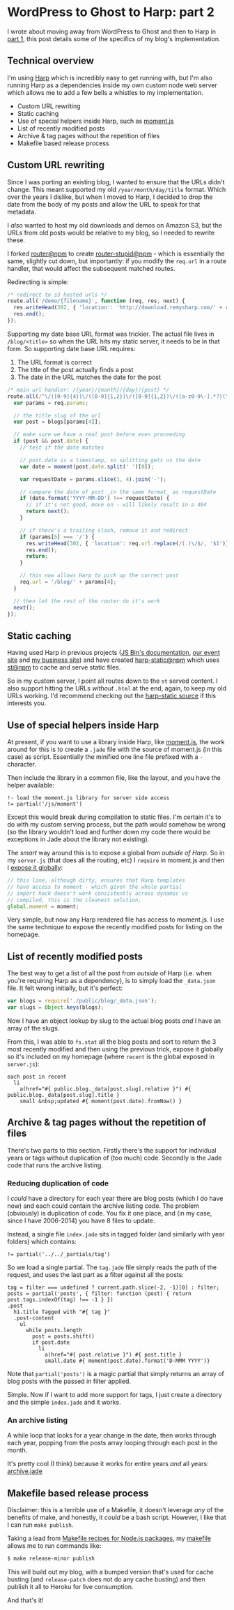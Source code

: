 # WordPress to Ghost to Harp: part 2

I wrote about moving away from WordPress to Ghost and then to Harp in [part 1](/2014/09/18/wordpress-ghost-harp-pt1), this post details some of the specifics of my blog's implementation.

<!--more-->

## Technical overview

I'm using [Harp](http://harpjs.com) which is incredibly easy to get running with, but I'm also running Harp as a dependencies inside my own custom node web server which allows me to add a few bells a whistles to my implementation.

* Custom URL rewriting
* Static caching
* Use of special helpers inside Harp, such as [moment.js](http://momentjs.com)
* List of recently modified posts
* Archive & tag pages without the repetition of files
* Makefile based release process

## Custom URL rewriting

Since I was porting an existing blog, I wanted to ensure that the URLs didn't change. This meant supported my old `/year/month/day/title` format. Which over the years I dislike, but when I moved to Harp, I decided to drop the date from the body of my posts and allow the URL to speak for that metadata.

I *also* wanted to host my old downloads and demos on Amazon S3, but the URLs from old posts would be relative to my blog, so I needed to rewrite these.

I forked [router@npm](https://www.npmjs.org/package/router) to create [router-stupid@npm](https://www.npmjs.org/package/router-stupid) - which is essentially the same, slightly cut down, but importantly: if you modify the `req.url` in a route handler, that would affect the subsequent matched routes.

Redirecting is simple:

```js
/* redirect to s3 hosted urls */
route.all('/demo/{filename}', function (req, res, next) {
  res.writeHead(302, { 'location': 'http://download.remysharp.com/' + req.params.filename });
  res.end();
});
```

Supporting my date base URL format was trickier. The actual file lives in `/blog/<title>` so when the URL hits my static server, it needs to be in that form. So supporting date base URL requires:

1. The URL format is correct
2. The title of the post actually finds a post
3. The date in the URL matches the date for the post

```js
/* main url handler: /{year}/{month}/{day}/{post} */
route.all(/^\/([0-9]{4})\/([0-9]{1,2})\/([0-9]{1,2})\/([a-z0-9\-].*?)(\/)?$/, function (req, res, next) {
  var params = req.params;

  // the title slug of the url
  var post = blogs[params[4]];

  // make sure we have a real post before even proceeding
  if (post && post.date) {
    // test if the date matches

    // post.date is a timestamp, so splitting gets us the date
    var date = moment(post.date.split(' ')[0]);

    var requestDate = params.slice(1, 4).join('-');

    // compare the date of post _in the same format_ as requestDate
    if (date.format('YYYY-MM-DD') !== requestDate) {
      // if it's not good, move on - will likely result in a 404
      return next();
    }

    // if there's a trailing slash, remove it and redirect
    if (params[5] === '/') {
      res.writeHead(302, { 'location': req.url.replace(/(.)\/$/, '$1')});
      res.end();
      return;
    }

    // this now allows Harp to pick up the correct post
    req.url = '/blog/' + params[4];
  }

  // then let the rest of the router do it's work
  next();
});
```

## Static caching

Having used Harp in previous projects ([JS Bin's documentation](https://github.com/jsbin/learn), [our event site](https://github.com/leftlogic/fullfrontalconf2014/) and [my business site](https://github.com/leftlogic/leftlogic)) and have created [harp-static@npm](https://npmjs.org/package/harp-static) which uses [st@npm](https://npmjs.org/package/st) to cache and serve static files.

So in my custom server, I point all routes down to the `st` served content. I also support hitting the URLs *without* `.html` at the end, again, to keep my old URLs working. I'd recommend checking out the [harp-static source](https://github.com/remy/harp-static) if this interests you.

## Use of special helpers inside Harp

At present, if you want to use a library inside Harp, like [moment.js](http://momentjs.com), the work around for this is to create a `.jade` file with the source of moment.js (in this case) as script. Essentially the minified one line file prefixed with a `-` character.

Then include the library in a common file, like the layout, and you have the helper available:

```jade
!- load the moment.js library for server side access
!= partial('/js/moment')
```

Except this would break during compilation to static files. I'm certain it's to do with my custom serving process, but the path would somehow be wrong (so the library wouldn't load and further down my code there would be exceptions in Jade about the library not existing).

The *smart* way around this is to expose a global from *outside of Harp*. So in my `server.js` (that does all the routing, etc) I `require` in moment.js and then I [expose it globally](https://github.com/remy/remysharp.com/blob/master/server.js#L26):

```js
// this line, although dirty, ensures that Harp templates
// have access to moment - which given the whole partial
// import hack doesn't work consistently across dynamic vs
// compiled, this is the cleanest solution.
global.moment = moment;
```

Very simple, but now any Harp rendered file has access to moment.js. I use the same technique to expose the recently modified posts for listing on the homepage.

## List of recently modified posts

The best way to get a list of all the post from *outside* of Harp (i.e. when you're requiring Harp as a dependency), is to simply load the `_data.json` file. It felt wrong initially, but it's perfect:

```js
var blogs = require('./public/blog/_data.json');
var slugs = Object.keys(blogs);
```

Now I have an object lookup by slug to the actual blog posts *and* I have an array of the slugs.

From this, I was able to `fs.stat` all the blog posts and sort to return the 3 most recently modified and then using the previous trick, expose it globally so it's included on my homepage (where `recent` is the global exposed in `server.js`):

```jade
each post in recent
  li
    a(href="#{ public.blog._data[post.slug].relative }") #{ public.blog._data[post.slug].title }
    small &nbsp;updated #{ moment(post.date).fromNow() }
```

## Archive & tag pages without the repetition of files

There's two parts to this section. Firstly there's the support for individual years or tags without duplication of (too much) code. Secondly is the Jade code that runs the archive listing.

### Reducing duplication of code

I *could* have a directory for each year there are blog posts (which I do have now) and each could contain the archive listing code. The problem (obviously) is duplication of code. You fix it one place, and (in my case, since I have 2006-2014) you have 8 files to update.

Instead, a single file `index.jade` sits in tagged folder (and similarly with year folders) which contains:

```jade
!= partial('../../_partials/tag')
```

So we load a single partial. The `tag.jade` file simply reads the path of the request, and uses the last part as a filter against all the posts:

```jade
tag = filter === undefined ? current.path.slice(-2, -1)[0] : filter;
posts = partial('posts', { filter: function (post) { return post.tags.indexOf(tag) !== -1 } })
.post
  h1.title Tagged with "#{ tag }"
  .post-content
    ul
      while posts.length
        post = posts.shift()
        if post.date
          li
            a(href="#{ post.relative }") #{ post.title }
            small.date #{ moment(post.date).format('D-MMM YYYY')}
```

Note that `partial('posts')` is a magic partial that simply returns an array of blog posts with the passed in filter applied.

Simple. Now if I want to add more support for tags, I just create a directory and the simple `index.jade` and it works.

### An archive listing

A while loop that looks for a year change in the date, then works through each year, popping from the posts array looping through each post in the month.

It's pretty cool (I think) because it works for entire years *and* all years: [archive.jade](https://github.com/remy/remysharp.com/blob/a198a4235634a3c7ac747ab403ac13bc49140a39/public/_partials/archive.jade)

## Makefile based release process

Disclaimer: this is a terrible use of a Makefile, it doesn't leverage *any* of the benefits of make, and honestly, it *could* be a bash script. However, I like that I can run `make publish`.

Taking a lead from [Makefile recipes for Node.js packages](https://andreypopp.com/posts/2013-05-16-makefile-recipes-for-node-js.html), my [makefile](https://github.com/remy/remysharp.com/blob/master/Makefile) allows me to run commands like:

```bash
$ make release-minor publish
```

This will build out my blog, with a bumped version that's used for cache busting (and `release-patch` does not do any cache busting) and then publish it all to Heroku for live consumption.

And that's it!
